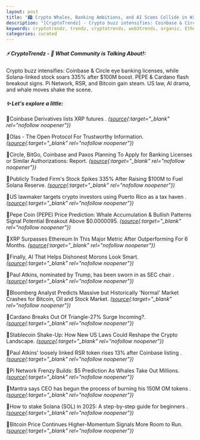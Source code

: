```yaml
---
layout: post
title: "🏙️ Crypto Whales, Banking Ambitions, and AI Scams Collide in Wild Week"
description: "[CryptoTrendz] - Crypto buzz intensifies: Coinbase & Circle eye banking licenses, while Solana-linked stock soars 335% after $100M boost. PEPE & Cardano flash breakout signs. Pi Network, RSR, and Bitcoin gain steam. US law, AI drama, and whale moves shake the scene."
keywords: cryptotrendz, trendz, cryptotrends, web3trends, organic, Ethereum, Banking, Network, CEO, token, Analyst, Market, AI, XRP, listing, SEC, crypto, investors
categories: curated
---
```


##### ⚡ CryptoTrendz - 📌 *What Community is Talking About!:*

Crypto buzz intensifies: Coinbase & Circle eye banking licenses, while Solana-linked stock soars 335% after $100M boost. PEPE & Cardano flash breakout signs. Pi Network, RSR, and Bitcoin gain steam. US law, AI drama, and whale moves shake the scene.

##### ✨ *Let's explore a little:*


🔹Coinbase Derivatives lists XRP futures . *([source](https://s.avyag.com/qwbq){:target="_blank" rel="nofollow noopener"})*

🔹Olas - The Open Protocol For Trustworthy Information. *([source](https://s.avyag.com/5r9l){:target="_blank" rel="nofollow noopener"})*

🔹Circle, BitGo, Coinbase and Paxos Planning To Apply for Banking Licenses or Similar Authorizations: Report. *([source](https://s.avyag.com/5cjb){:target="_blank" rel="nofollow noopener"})*

🔹Publicly Traded Firm's Stock Spikes 335% After Raising $100M to Fuel Solana Reserve. *([source](https://s.avyag.com/82ss){:target="_blank" rel="nofollow noopener"})*

🔹US lawmaker targets crypto investors using Puerto Rico as a tax haven . *([source](https://s.avyag.com/qaw8){:target="_blank" rel="nofollow noopener"})*

🔹Pepe Coin (PEPE) Price Prediction: Whale Accumulation & Bullish Patterns Signal Potential Breakout Above $0.0000095. *([source](https://s.avyag.com/iv3n){:target="_blank" rel="nofollow noopener"})*

🔹XRP Surpasses Ethereum In This Major Metric After Outperforming For 6 Months. *([source](https://s.avyag.com/ikl8){:target="_blank" rel="nofollow noopener"})*

🔹Finally, AI That Helps Dishonest Morons Look Smart. *([source](https://s.avyag.com/qbgm){:target="_blank" rel="nofollow noopener"})*

🔹Paul Atkins, nominated by Trump, has been sworn in as SEC chair . *([source](https://s.avyag.com/qk09){:target="_blank" rel="nofollow noopener"})*

🔹Bloomberg Analyst Predicts Massive but Historically 'Normal' Market Crashes for Bitcoin, Oil and Stock Market. *([source](https://s.avyag.com/nde9){:target="_blank" rel="nofollow noopener"})*

🔹Cardano Breaks Out Of Triangle-27% Surge Incoming?. *([source](https://s.avyag.com/koj5){:target="_blank" rel="nofollow noopener"})*

🔹Stablecoin Shake-Up: How New US Laws Could Reshape the Crypto Landscape. *([source](https://s.avyag.com/8tqw){:target="_blank" rel="nofollow noopener"})*

🔹Paul Atkins' loosely linked RSR token rises 13% after Coinbase listing . *([source](https://s.avyag.com/3ccv){:target="_blank" rel="nofollow noopener"})*

🔹Pi Network Frenzy Builds: $5 Prediction As Whales Take Out Millions. *([source](https://s.avyag.com/2y3g){:target="_blank" rel="nofollow noopener"})*

🔹Mantra says CEO has begun the process of burning his 150M OM tokens . *([source](https://s.avyag.com/0rse){:target="_blank" rel="nofollow noopener"})*

🔹How to stake Solana (SOL) in 2025: A step-by-step guide for beginners . *([source](https://s.avyag.com/5hs6){:target="_blank" rel="nofollow noopener"})*

🔹Bitcoin Price Continues Higher-Momentum Signals More Room to Run. *([source](https://s.avyag.com/tnja){:target="_blank" rel="nofollow noopener"})*

